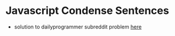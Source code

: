 # Javascript Condense Sentences
* solution to dailyprogrammer subreddit problem [here](https://www.reddit.com/r/dailyprogrammer/comments/6grwny/20170612_challenge_319_easy_condensing_sentences/?st=j52tqs1j&sh=10380fe1)
